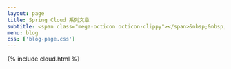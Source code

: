 ```yaml
---
layout: page
title: Spring Cloud 系列文章
subtitle: <span class="mega-octicon octicon-clippy"></span>&nbsp;&nbsp;springcloud
menu: blog
css: ['blog-page.css']
---
```

{% include cloud.html %}